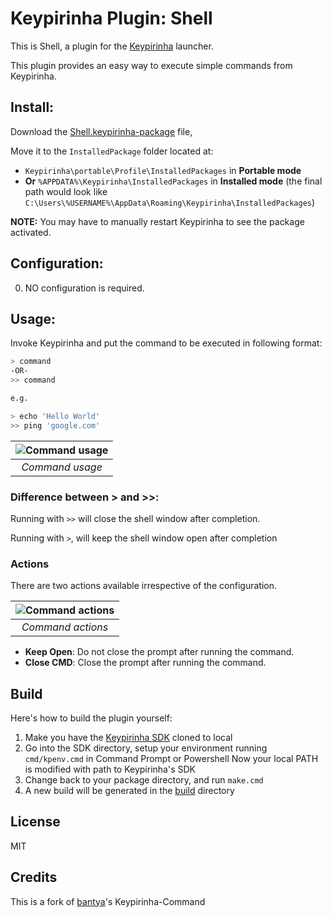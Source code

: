 # Keypirinha Plugin: Shell

This is Shell, a plugin for the
[Keypirinha](http://keypirinha.com) launcher.

This plugin provides an easy way to execute simple commands from Keypirinha.

## Install:

Download the [Shell.keypirinha-package](https://github.com/terzhang/Keypirinha-shell/releases/download/1.0.0/Shell.keypirinha-package) file,

Move it to the `InstalledPackage` folder located at:

- `Keypirinha\portable\Profile\InstalledPackages` in **Portable mode**
- **Or** `%APPDATA%\Keypirinha\InstalledPackages` in **Installed mode** (the
final path would look like
`C:\Users\%USERNAME%\AppData\Roaming\Keypirinha\InstalledPackages`)

**NOTE:** You may have to manually restart Keypirinha to see the package activated.


## Configuration:

0. NO configuration is required.


## Usage:

Invoke Keypirinha and put the command to be executed in following format:
```sh
> command
-OR-
>> command

e.g.

> echo 'Hello World'
>> ping 'google.com'
```

| ![Command usage](./images/usage.png "Command usage") |
| :-: |
| *Command usage* |


### Difference between > and >>:

Running with `>>` will close the shell window after completion.

Running with `>`, will keep the shell window open after completion


### Actions

There are two actions available irrespective of the configuration.

| ![Command actions](./images/actions.png "Command actions") |
| :-: |
| *Command actions* |

- **Keep Open**: Do not close the prompt after running the command.
- **Close CMD**: Close the prompt after running the command.

## Build

Here's how to build the plugin yourself:
1. Make you have the [Keypirinha SDK](https://github.com/Keypirinha/SDK) cloned to local
2. Go into the SDK directory, setup your environment running `cmd/kpenv.cmd` in Command Prompt or Powershell
    Now your local PATH is modified with path to Keypirinha's SDK
3. Change back to your package directory, and run `make.cmd`
4. A new build will be generated in the [build](./build) directory

## License

MIT

## Credits
This is a fork of [bantya](https://github.com/bantya)'s Keypirinha-Command
